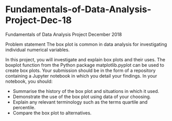 # Fundamentals-of-Data-Analysis-Project-Dec-18
Fundamentals of Data Analysis Project December 2018

Problem statement
The box plot is common in data analysis for investigating individual numerical variables.

In this project, you will investigate and explain box plots and their uses. The boxplot
function from the Python package matplotlib.pyplot can be used to create box plots.
Your submission should be in the form of a repository containing a Jupyter notebook in
which you detail your findings. In your notebook, you should:
- Summarise the history of the box plot and situations in which it used.
- Demonstrate the use of the box plot using data of your choosing.
- Explain any relevant terminology such as the terms quartile and percentile.
- Compare the box plot to alternatives.
